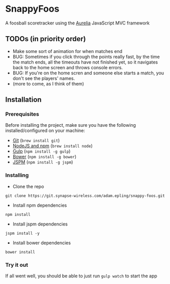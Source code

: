 # SnappyFoos
A foosball scoretracker using the [Aurelia](http://aurelia.io) JavaScript MVC framework

## TODOs (in priority order)
* Make some sort of animation for when matches end
* BUG: Sometimes if you click through the points really fast, by the time the match ends, all the timeouts have not finished yet, so it navigates back to the home screen and throws console errors.
* BUG: If you're on the home scren and someone else starts a match, you don't see the players' names.
* (more to come, as I think of them)

## Installation

### Prerequisites
Before installing the project, make sure you have the following installed/configured on your machine:

* [Git](http://git-scm.com/book/en/Getting-Started-Installing-Git) (`brew install git`)
* [NodeJS and npm](http://nodejs.org/) (`brew install node`)
* [Gulp](http://gulpjs.com) (`npm install -g gulp`)
* [Bower](http://bower.io) (`npm install -g bower`)
* [JSPM](http://jspm.io) (`npm install -g jspm`)

### Installing
* Clone the repo

```
git clone https://git.synapse-wireless.com/adam.epling/snappy-foos.git
```

* Install npm dependencies

```
npm install
```

* Install jspm dependencies

```
jspm install -y
```
* Install bower dependencies

```
bower install
```

### Try it out
If all went well, you should be able to just run `gulp watch` to start the app